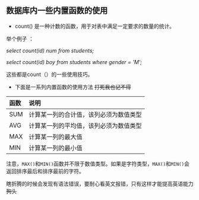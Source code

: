 ## 数据库内一些内置函数的使用

* count() 是一种计数的函数，用于对表中满足一定要求的数量的统计。

举个例子 ：

*select count(id) num from students;*

*select count(id) boy from students where gender = 'M';*

这些都是count（）的一些使用技巧。

* 下面是一系列内置函数的使用方法 ~~打死我也记不得~~

| 函数 | 说明                                   |
| :--- | :------------------------------------- |
| SUM  | 计算某一列的合计值，该列必须为数值类型 |
| AVG  | 计算某一列的平均值，该列必须为数值类型 |
| MAX  | 计算某一列的最大值                     |
| MIN  | 计算某一列的最小值                     |

注意，`MAX()`和`MIN()`函数并不限于数值类型。如果是字符类型，`MAX()`和`MIN()`会返回排序最后和排序最前的字符。

瞎折腾的时候会发现有语法错误，要耐心看英文报错，只有这样才能提高英语能力~~狗头~~